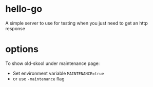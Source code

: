 # hello-go
A simple server to use for testing when you just need to get an http response

# options
To show old-skool under maintenance page:
 * Set environment variable `MAINTENANCE=true`
 * or use `-maintenance` flag 
